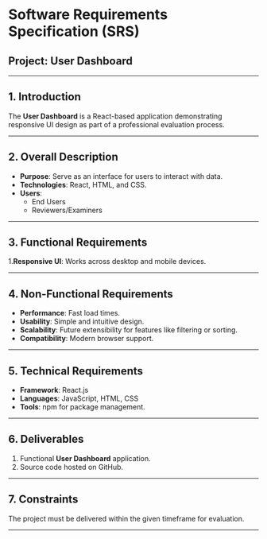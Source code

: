 # **Software Requirements Specification (SRS)**  
## **Project: User Dashboard**  

---

## **1. Introduction**  
The **User Dashboard** is a React-based application demonstrating responsive UI design as part of a professional evaluation process.  

---

## **2. Overall Description**  
- **Purpose**: Serve as an interface for users to interact with data.  
- **Technologies**: React, HTML, and CSS.  
- **Users**:  
   - End Users  
   - Reviewers/Examiners  

---

## **3. Functional Requirements**  
1.**Responsive UI**: Works across desktop and mobile devices.  

---

## **4. Non-Functional Requirements**  
- **Performance**: Fast load times.  
- **Usability**: Simple and intuitive design.  
- **Scalability**: Future extensibility for features like filtering or sorting.  
- **Compatibility**: Modern browser support.  

---

## **5. Technical Requirements**  
- **Framework**: React.js  
- **Languages**: JavaScript, HTML, CSS  
- **Tools**: npm for package management.  

---

## **6. Deliverables**  
1. Functional **User Dashboard** application.  
2. Source code hosted on GitHub.  

---

## **7. Constraints**  
The project must be delivered within the given timeframe for evaluation.  

---

